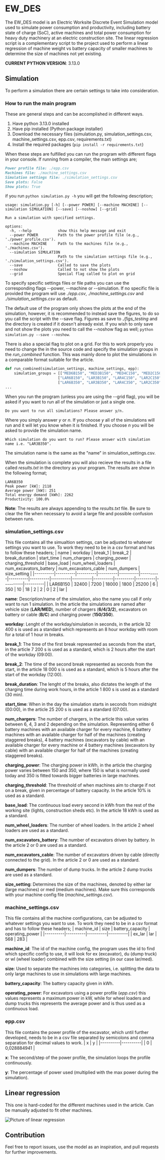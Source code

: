 # EW_DES
The EW_DES model is an Electric Worksite Discrete Event Simulation model used to simulate power consumption and productivity, including battery state of charge (SoC), active machines and total power consumption for heavy duty machinery at an electric construction site. The linear regression script is a complementary script to the project used to perform a linear regression of machine weight vs battery capacity of smaller machines to determine the size of machines not yet existing.

**CURRENT PYTHON VERSION**: 3.13.0

## Simulation
To perform a simulation there are certain settings to take into consideration.

### How to run the main program
These are general steps and can be accomplished in different ways.

1. Have python 3.13.0 installed
2. Have pip installed (Python package installer) 
3. Download the necessary files (simulation.py, simulation_settings.csv, machine_settings.csv, epp.csv, requirements.txt)
4. Install the required packages (```pip install -r requirements.txt```)

When these steps are fulfilled you can run the program with different flags in your console. If running from a compiler, the main settings are;

```markdown
Power profile file: ./epp.csv
Machines file: ./machine_settings.csv
Simulation settings file: ./simulation_settings.csv
Save plots: False
Show plots: True
```

if you run ```python simulation.py -h``` you will get the following description;

```
usage: simulation.py [-h] [--power POWER] [--machine MACHINE] [--simulation SIMULATION] [--save] [--noshow] [--grid]

Run a simulation with specified settings.

options:
  -h, --help            show this help message and exit
  --power POWER         Path to the power profile file (e.g., './power_profile.csv').
  --machine MACHINE     Path to the machines file (e.g., './machines.csv').
  --simulation SIMULATION
                        Path to the simulation settings file (e.g., './simulation_settings.csv').
  --save                Called to save the plots
  --noshow              Called to not show the plots
  --grid                Special flag called to plot on grid
```

To specify specific settings files or file paths you can use the corresponding flags --power, --machine or --simulation. If no specific file is provided the program will use _./epp.csv_, _./machine_settings.csv_ and _./simulation_settings.csv_ as default.

The default use of the program only shows the plots at the end of the simulation, however, it is recommended to instead save the figures, to do so you call the script with the --save flag. Figures as save to _./figs_testing_ and the directory is created if it doesn't already exist. If you wish to only save and not show the plots you need to call the --noshow flag as well; ```python simulation.py --save --noshow```.

There is also a special flag to plot on a grid. For this to work properly you need to change the in the source code and specify the simulation groups in the _run_combined_ function. This was mainly done to plot the simulations in a comparable format suitable for the article.

```python
def run_combined(simulation_settings, machine_settings, epp):
    simulation_groups = [["MED6B150", "MED3B150", "MED4C150", "MED2C150"],
                        ["LAR6B150", "LAR3B150", "LAR4C150", "LAR2C150"],
                        ["LAR6B350", "LAR3B350", "LAR4C350", "LAR2C350"]]
...
```

When you run the program (unless you are using the --grid flag), you will be asked if you want to run all of the simulation or just a single one. 

```Do you want to run all simulations? Please answer y/n.```

Where you simply answer _y_ or _n_. If you choose _y_ all of the simulations will run and it will let you know when it is finished. If you choose _n_ you will be asked to provide the simulation name.

```Which simulation do you want to run? Please answer with simulation name i.e. "LAR3B350".```

The simulation name is the same as the "name" in simulation_settings.csv. 

When the simulation is complete you will also recieve the results in a file called _results.txt_ in the directory as your program. The results are show in the following format; 

```
LAR6B350
Peak power [kW]: 2118
Average power [kW]: 251
Total energy demand [kWh]: 2262
Productivity: 100.0%
```
**Note**: The results are always appending to the _results.txt_ file. Be sure to clear the file when necessary to avoid a large file and possible confusion between runs.

### simulation_settings.csv
This file contains all the simualtion settings, can be adjusted to whatever settings you want to use. To work they need to be in a csv format and has to follow these headers;
| name | workday | break_1 | break_2 | break_duration | start_time | num_chargers | charging_power | charging_threshold | base_load | num_wheel_loaders | num_excavators_battery | num_excavators_cable | num_dumpers | size_setting |
|----------|----------|----------|----------|----------|----------|----------|----------|----------|----------|----------|----------|----------|----------|----------|
| LAR6B150 | 32400 | 7200 | 18000 | 1800 | 25200 | 6 | 350 | 10 | 18 | 2 | 2 | 0 | 2 | lar |

**name**: Description/name of the simulation, also the name you call if only want to run 1 simulation. In the article the simulations are named after vehicle size (**LAR/MED**), number of chargers (**6/4/3/2**), excavators on battery or cable (**B/C**) and charging power (**150/350**).

**workday**: Lenght of the workday/simulation in seconds, in the article 32 400 s is used as a standard which represents an 8 hour workday with room for a total of 1 hour in breaks.

**break_1**: The time of the first break represented as seconds from the start, in the article 7 200 s is used as a standard, which is 2 hours after the start of the workday (09:00).

**break_2**: The time of the second break represented as seconds from the start, in the article 18 000 s is used as a standard, which is 5 hours after the start of the workday (12:00).

**break_duration**: The lenght of the breaks, also dictates the length of the charging time during work hours, in the article 1 800 s is used as a standard (30 min).

**start_time**: When in the day the simulation starts in seconds from midnight (00:00), in the article 25 200 s is used as a standard (07:00).

**num_chargers**: The number of chargers, in the article this value varies between 6, 4, 3 and 2 depending on the simulation. Representing either 6 battery machines with an available charger for every machine, 6 battery machines with an available charger for half of the machines (creating staggered breaks), 4 battery machines (excavators by cable) with an available charger for every machine or 4 battery machines (excavators by cable) with an available charger for half of the machines (creating staggered breaks).

**charging_power**: The charging power in kWh, in the article the charging power varies between 150 and 350, where 150 is what is normally used today and 350 is fitted towards bigger batteries in large machines.

**charging_threshold**: The threshold of when machines aim to charge if not on a break, given in percentage of battery capacity. In the article 10% is used as a standard.

**base_load**: The continuous load every second in kWh from the rest of the working site (lights, construction sheds etc). In the article 18 kWh is used as a standard.

**num_wheel_loaders**: The number of wheel loaders. In the article 2 wheel loaders are used as a standard.

**num_excavators_battery**: The number of excavators driven by battery. In the article 2 or 0 are used as a standard.

**num_excavators_cable**: The number of excavators driven by cable (directly connected to the grid). In the article 2 or 0 are used as a standard.

**num_dumpers**: The number of dump trucks. In the article 2 dump trucks are used as a standard.

**size_setting**: Determines the size of the machines, denoted by either lar (large machines) or med (medium machines). Make sure this corresponds with your machine config file (_machine_settings.csv_).

### machine_settings.csv
This file contains all the machine configurations, can be adjusted to whatever settings you want to use. To work they need to be in a csv format and has to follow these headers;
| machine_id | size | battery_capacity | operating_power |
|----------|----------|----------|----------|
| ex_lar | lar | 568 | 283 |

**machine_id**: The id of the machine config, the program uses the id to find which specific config to use, it will look for ex (excavator), du (dump truck) or wl (wheel loader) combined with the size setting (in our case lar/med).

**size**: Used to separate the machines into categories, i.e. splitting the data to only large machines to use in simulations with large machines.

**battery_capacity**: The battery capacity given in kWh.

**operating_power**: For excavators using a power profile (_epp.csv_) this values represents a maximum power in kW, while for wheel loaders and dump trucks this represents the average power and is thus used as a continuous load.

### epp.csv
This file contains the power profile of the excavator, which until further developed, needs to be in a csv file separated by semicolons and comma separation for decimal values to work. 
| x | y |
|----------|----------|
| 0 | 0,028884941 |

**x**: The second/step of the power profile, the simulation loops the profile continuously.

**y**: The percentage of power used (multiplied with the max power during the simulation).

## Linear regression
This one is hard-coded for the different machines used in the article. Can be manually adjusted to fit other machines.

![Picture of linear regression](https://github.com/leoroslund/des-glejs/blob/main/lin_reg/lin_reg_all_in_same.png?raw=true)

## Contribution
Feel free to report issues, use the model as an inspiration, and pull requests for further improvements.

